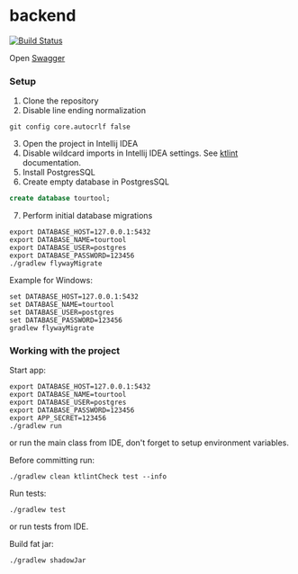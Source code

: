 # backend
[![Build Status](http://149.156.146.249:60001/jenkins/job/backend/job/master/badge/icon?style=flat-square)](http://149.156.146.249:60001/jenkins/job/backend/job/master/)

Open [Swagger](http://149.156.146.249:60001/api/swagger/index.html)

### Setup

1. Clone the repository
2. Disable line ending normalization
```
git config core.autocrlf false
```
3. Open the project in Intellij IDEA
4. Disable wildcard imports in Intellij IDEA settings. See [ktlint](https://github.com/pinterest/ktlint#option-3) documentation. 
5. Install PostgresSQL
6. Create empty database in PostgresSQL
```sql
create database tourtool;
```
7. Perform initial database migrations
```
export DATABASE_HOST=127.0.0.1:5432
export DATABASE_NAME=tourtool
export DATABASE_USER=postgres
export DATABASE_PASSWORD=123456
./gradlew flywayMigrate
```

Example for Windows:
```
set DATABASE_HOST=127.0.0.1:5432
set DATABASE_NAME=tourtool
set DATABASE_USER=postgres
set DATABASE_PASSWORD=123456
gradlew flywayMigrate
```

### Working with the project

Start app:
```
export DATABASE_HOST=127.0.0.1:5432
export DATABASE_NAME=tourtool
export DATABASE_USER=postgres
export DATABASE_PASSWORD=123456
export APP_SECRET=123456
./gradlew run
```
or run the main class from IDE, don't forget to setup environment variables.

Before committing run:
```
./gradlew clean ktlintCheck test --info
```

Run tests:
```
./gradlew test
```
or run tests from IDE.

Build fat jar:
```
./gradlew shadowJar
```
